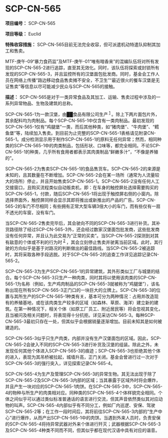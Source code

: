 # SCP-CN-565

**项目编号：** SCP-CN-565

**项目等级：** Euclid

**特殊收容措施：** SCP-CN-565目前无法完全收容，但可派遣机动特遣队抑制其加工和售卖。

MTF-庚午-09“暴力食药监”及MTF-庚午-01“唯有暗香来”的混编队伍将对所有发现的SCP-CN-565-2进行追踪，直至其无效化。同时，该队伍将探索或封锁所有发现的SCP-CN-565-3，并且监控所有的汉堡面包批发商。同时，基金会工作人员在网络上传播“路边移动食品售卖摊不安全，不卫生”“最近很火的餐车汉堡是无证售卖”等信息以尽可能减少民众与SCP-CN-565的接触。

**描述：** SCP-CN-565是对于一类异常食品及其加工、运输、售卖过程中涉及的一系列异常物品、生物及建筑的总称。

SCP-CN-565-1为一款汉堡，由██食品有限公司生产<sup class='footnoteref'>
 <a shape='rect' class='footnoteref' id='footnoteref-1' href='javascript:;' onclick='WIKIDOT.page.utils.scrollToReference(&apos;footnote-1&apos;)'>1</a>
</sup>。除上下两片面包片外，其余配料均为肉制品。每个SCP-CN-565-1中仅含有一类肉制品。最初发现的SCP-CN-565-1仅有“鸡腿堡”一类，而后其他种类，如“猪肉堡”、“牛肉堡”、“鳕鱼堡”等，陆续加入售卖。到目前为止完整的SCP-CN-565-1表格请见附录CN-565-1。成分检测显示用于制作SCP-CN-565-1的原料无任何异常；然而，相同种类的SCP-CN-565-1中的肉类制品，包括形状、口味等，都完全相同。不论SCP-CN-565-1的种类，几乎所有食用者都表示其肉类制品“鲜嫩多汁”，“不像是养殖的”。

SCP-CN-565-2为售卖SCP-CN-565-1的食品售货车。SCP-CN-565-2的来源是未知的，且其数量在不断增加。SCP-CN-565-2会在某一场所（通常为人流量较大的场所）停止，并且开始售卖SCP-CN-565-1。SCP-CN-565-2没有任何人工交接窗口，且购买流程类似自动贩卖机，即：在车身的触控屏处选择需要购买的SCP-CN-565-1，付款，随后SCP-CN-565-1将出现于触控屏右侧的小窗内。除选择界面外，触控屏同样会显示其即将推出或新推出的产品的广告。SCP-CN-565-2的车门不尽相同；有些拥有正常大型车辆3倍大小的车门，而有些仅有一扇不透光的车窗，没有车门。

当SCP-CN-565-2售卖完毕后，其会驶向不同的SCP-CN-565-3进行补货。其补货路径除了经过SCP-CN-565-3外，还会经过数家汉堡面包批发商，这些批发商没有任何异常，并且认为此交易为“正常的买卖”。当SCP-CN-565-2探测到对其有敌意的个体或不利的行为时<sup class='footnoteref'>
 <a shape='rect' class='footnoteref' id='footnoteref-2' href='javascript:;' onclick='WIKIDOT.page.utils.scrollToReference(&apos;footnote-2&apos;)'>2</a>
</sup>，其会立刻停止售卖并驶离当前区域。此时，其行驶的方向似乎是基于对路况的判断做出的最佳路线。当SCP-CN-565-2被追踪时，其将采取各种手段逃脱。对于SCP-CN-565-2的追查工作详见追踪记录CN-565-2。

SCP-CN-565-3为生产SCP-CN-565-1的异常建筑，其外形类似工厂与城堡的结合。每个SCP-CN-565-3只生产一种肉类，同时其将以使用该肉类的SCP-CN-565-1为名称（例如，生产鸡肉制品的SCP-CN-565-3就被称为“鸡腿堡”），该名称出现在所有SCP-CN-565-3正门口的一块巨大的立牌上。SCP-CN-565-3的位置与其所生产的SCP-CN-565-1种类有关，基本可分为两种情况：占用并改造现有的养殖基地，或在该肉类生产较多的区域（如森林、草原、海洋）建立新的建筑。在第一种情况下，相关个体（如原工厂员工、附近居民等）将会忽视其变化，且当被问及相关问题时，将表现得十分抗拒。详见采访CN-565-3。每种SCP-CN-565-3最初只存在一处，但其似乎会根据销量逐渐增加。目前未知其是如何被建造的。

SCP-CN-565-3似乎只生产肉类，内部并没有生产汉堡面包的区域。因此，SCP-CN-565-2会驶入不同的SCP-CN-565-3进行补货及汉堡的组装。除此之外，未发现任何其他个体进入SCP-CN-565-3的痕迹；SCP-CN-565-3也拒绝其他个体的进入，表现为其吊桥被拉起，城墙升高，正门关闭。基金会曾进行过一次对于SCP-CN-565-3的强行突入，详见探索记录CN-565-4。

SCP-CN-565-4为生产及管理SCP-CN-565-3的异常生物。其无法出现于除了SCP-CN-565-2及SCP-CN-565-3内部的区域；当其暴露于区域外时将会爆炸，并且产生一块对应的SCP-CN-565-1肉饼。在SCP-CN-565-3中，SCP-CN-565-4的物种与所生产的肉类相对应。同种类的SCP-CN-565-4个体样貌完全相同。个体之间似乎可以通过类似标准普通话的语言进行交流，但其声音依然类似其对应动物的叫声。SCP-CN-565-4内部似乎有不同分工，例如厂内巡逻、安保、驾驶SCP-CN-565-2等；在工作一段时间后，其将前往SCP-CN-565-3内部的“生产中心”进行爆炸，从而产出SCP-CN-565-1中的肉饼。当遇到外来人员时，负责安保的SCP-CN-565-4将持异常武器对外来个体进行歼灭；武器根据SCP-CN-565-3及SCP-CN-565-4种类不同而不同，但其似乎都在现代汉语中具有对应的谐音。








